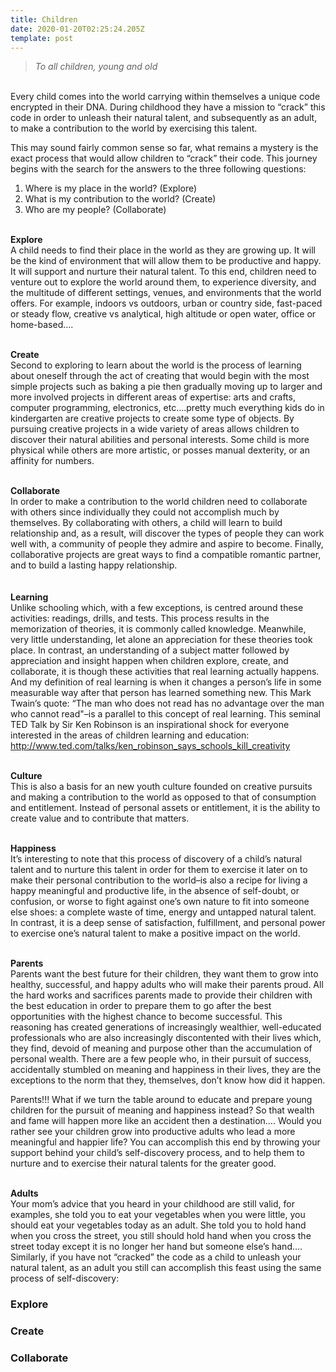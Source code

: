 ```yaml
---
title: Children
date: 2020-01-20T02:25:24.205Z
template: post
---
```

> *To all children, young and old*

\
Every child comes into the world carrying within themselves a unique code encrypted in their DNA. During childhood they have a mission to “crack” this code in order to unleash their natural talent, and subsequently as an adult, to make a contribution to the world by exercising this talent.

This may sound fairly common sense so far, what remains a mystery is the exact process that would allow children to “crack” their code. This journey begins with the search for the answers to the three following questions:

1. Where is my place in the world? (Explore)
2. What is my contribution to the world? (Create)
3. Who are my people? (Collaborate)

\
**Explore**\
A child needs to find their place in the world as they are growing up. It will be the kind of environment that will allow them to be productive and happy. It will support and nurture their natural talent. To this end, children need to venture out to explore the world around them, to experience diversity, and the multitude of different settings, venues, and environments that the world offers. For example, indoors vs outdoors, urban or country side, fast-paced or steady flow, creative vs analytical, high altitude or open water, office or home-based….

\
**Create**\
Second to exploring to learn about the world is the process of learning about oneself through the act of creating that would begin with the most simple projects such as baking a pie then gradually moving up to larger and more involved projects in different areas of expertise: arts and crafts, computer programming, electronics, etc….pretty much everything kids do in kindergarten are creative projects to create some type of objects. By pursuing creative projects in a wide variety of areas allows children to discover their natural abilities and personal interests. Some child is more physical while others are more artistic, or posses manual dexterity, or an affinity for numbers.

\
**Collaborate**\
In order to make a contribution to the world children need to collaborate with others since individually they could not accomplish much by themselves. By collaborating with others, a child will learn to build relationship and, as a result, will discover the types of people they can work well with, a community of people they admire and aspire to become. Finally, collaborative projects are great ways to find a compatible romantic partner, and to build a lasting happy relationship.\
\
\
**Learning**\
Unlike schooling which, with a few exceptions, is centred around these activities: readings, drills, and tests. This process results in the memorization of theories, it is commonly called knowledge. Meanwhile, very little understanding, let alone an appreciation for these theories took place. In contrast, an understanding of a subject matter followed by appreciation and insight happen when children explore, create, and collaborate, it is though these activities that real learning actually happens. And my definition of real learning is when it changes a person’s life in some measurable way after that person has learned something new. This Mark Twain’s quote: “The man who does not read has no advantage over the man who cannot read"–is a parallel to this concept of real learning. This seminal TED Talk by Sir Ken Robinson is an inspirational shock for everyone interested in the areas of children learning and education: <http://www.ted.com/talks/ken_robinson_says_schools_kill_creativity>

\
**Culture**\
This is also a basis for an new youth culture founded on creative pursuits and making a contribution to the world as opposed to that of consumption and entitlement. Instead of personal assets or entitlement, it is the ability to create value and to contribute that matters.

\
**Happiness**\
It’s interesting to note that this process of discovery of a child’s natural talent and to nurture this talent in order for them to exercise it later on to make their personal contribution to the world–is also a recipe for living a happy meaningful and productive life, in the absence of self-doubt, or confusion, or worse to fight against one’s own nature to fit into someone else shoes: a complete waste of time, energy and untapped natural talent. In contrast, it is a deep sense of satisfaction, fulfillment, and personal power to exercise one’s natural talent to make a positive impact on the world.

\
**Parents**\
Parents want the best future for their children, they want them to grow into healthy, successful, and happy adults who will make their parents proud. All the hard works and sacrifices parents made to provide their children with the best education in order to prepare them to go after the best opportunities with the highest chance to become successful. This reasoning has created generations of increasingly wealthier, well-educated professionals who are also increasingly discontented with their lives which, they find, devoid of meaning and purpose other than the accumulation of personal wealth. There are a few people who, in their pursuit of success, accidentally stumbled on meaning and happiness in their lives, they are the exceptions to the norm that they, themselves, don’t know how did it happen.

Parents!!! What if we turn the table around to educate and prepare young children for the pursuit of meaning and happiness instead? So that wealth and fame will happen more like an accident then a destination…. Would you rather see your children grow into productive adults who lead a more meaningful and happier life? You can accomplish this end by throwing your support behind your child’s self-discovery process, and to help them to nurture and to exercise their natural talents for the greater good.

\
**Adults**\
Your mom’s advice that you heard in your childhood are still valid, for examples, she told you to eat your vegetables when you were little, you should eat your vegetables today as an adult. She told you to hold hand when you cross the street, you still should hold hand when you cross the street today except it is no longer her hand but someone else’s hand…. Similarly, if you have not “cracked” the code as a child to unleash your natural talent, as an adult you still can accomplish this feast using the same process of self-discovery:



### Explore

### Create

### Collaborate
